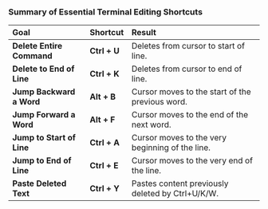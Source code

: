 ### Summary of Essential Terminal Editing Shortcuts

| Goal | Shortcut | Result |
| :--- | :--- | :--- |
| **Delete Entire Command** | **Ctrl + U** | Deletes from cursor to start of line. |
| **Delete to End of Line** | **Ctrl + K** | Deletes from cursor to end of line. |
| **Jump Backward a Word** | **Alt + B** | Cursor moves to the start of the previous word. |
| **Jump Forward a Word** | **Alt + F** | Cursor moves to the end of the next word. |
| **Jump to Start of Line**| **Ctrl + A** | Cursor moves to the very beginning of the line. |
| **Jump to End of Line** | **Ctrl + E** | Cursor moves to the very end of the line. |
| **Paste Deleted Text** | **Ctrl + Y** | Pastes content previously deleted by Ctrl+U/K/W. |